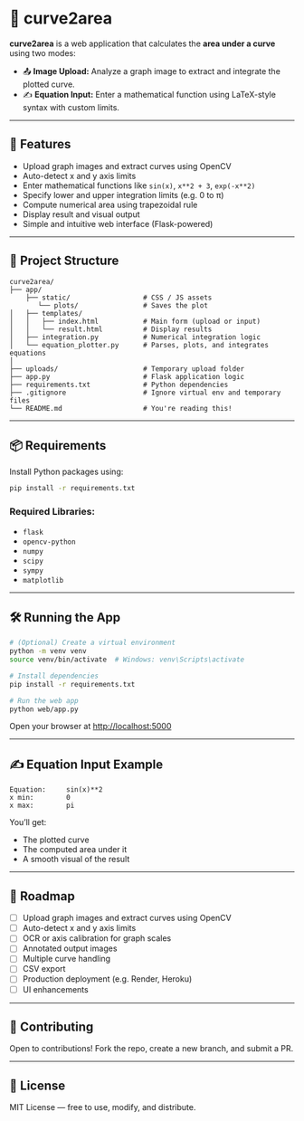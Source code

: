 # 📐 curve2area

**curve2area** is a web application that calculates the **area under a curve** using two modes:

- 📤 **Image Upload:** Analyze a graph image to extract and integrate the plotted curve.
- ✍️ **Equation Input:** Enter a mathematical function using LaTeX-style syntax with custom limits.

---

## 🚀 Features

- Upload graph images and extract curves using OpenCV
- Auto-detect x and y axis limits
- Enter mathematical functions like `sin(x)`, `x**2 + 3`, `exp(-x**2)`
- Specify lower and upper integration limits (e.g. 0 to π)
- Compute numerical area using trapezoidal rule
- Display result and visual output
- Simple and intuitive web interface (Flask-powered)

---

## 🧱 Project Structure

```
curve2area/
├── app/
    ├── static/                  # CSS / JS assets
       └── plots/                # Saves the plot
│   ├── templates/
│   │   ├── index.html           # Main form (upload or input)
│   │   └── result.html          # Display results
│   ├── integration.py           # Numerical integration logic
│   └── equation_plotter.py      # Parses, plots, and integrates equations
│
├── uploads/                     # Temporary upload folder
├── app.py                       # Flask application logic
├── requirements.txt             # Python dependencies
├── .gitignore                   # Ignore virtual env and temporary files
└── README.md                    # You're reading this!
```

---

## 📦 Requirements

Install Python packages using:

```bash
pip install -r requirements.txt
```

### Required Libraries:

- `flask`
- `opencv-python`
- `numpy`
- `scipy`
- `sympy`
- `matplotlib`

---

## 🛠️ Running the App

```bash
# (Optional) Create a virtual environment
python -m venv venv
source venv/bin/activate  # Windows: venv\Scripts\activate

# Install dependencies
pip install -r requirements.txt

# Run the web app
python web/app.py
```

Open your browser at [http://localhost:5000](http://localhost:5000)

---

## ✍️ Equation Input Example

```text
Equation:     sin(x)**2
x min:        0
x max:        pi
```

You’ll get:
- The plotted curve
- The computed area under it
- A smooth visual of the result

---

## 📌 Roadmap

- [ ] Upload graph images and extract curves using OpenCV
- [ ] Auto-detect x and y axis limits
- [ ] OCR or axis calibration for graph scales
- [ ] Annotated output images
- [ ] Multiple curve handling
- [ ] CSV export
- [ ] Production deployment (e.g. Render, Heroku)
- [ ] UI enhancements

---

## 🤝 Contributing

Open to contributions! Fork the repo, create a new branch, and submit a PR.

---

## 📜 License

MIT License — free to use, modify, and distribute.
```
